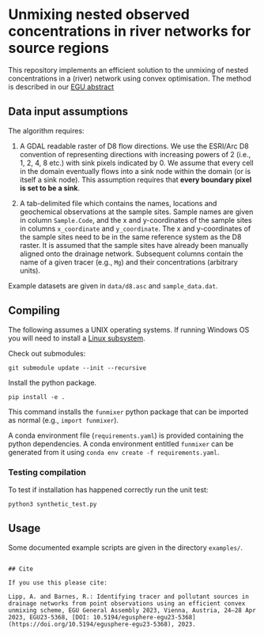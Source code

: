 # Unmixing nested observed concentrations in river networks for source regions

This repository implements an efficient solution to the unmixing of nested concentrations in a (river) network using convex optimisation. The method is described in our [EGU abstract](https://meetingorganizer.copernicus.org/EGU23/EGU23-5368.html) 

## Data input assumptions

The algorithm requires:

1) A GDAL readable raster of D8 flow directions. We use the ESRI/Arc D8 convention of representing directions with increasing powers of 2 (i.e., 1, 2, 4, 8 etc.) with sink pixels indicated by 0. We assume that every cell in the domain eventually flows into a sink node within the domain (or is itself a sink node). This assumption requires that **every boundary pixel is set to be a sink**.

2) A tab-delimited file which contains the names, locations and geochemical observations at the sample sites. Sample names are given in column `Sample.Code`, and the x and y-coordinates of the sample sites in columns `x_coordinate` and `y_coordinate`. The x and y-coordinates of the sample sites need to be in the same reference system as the D8 raster. It is assumed that the sample sites have already been manually aligned onto the drainage network.  Subsequent columns contain the name of a given tracer (e.g., `Mg`) and their concentrations (arbitrary units).

Example datasets are given in `data/d8.asc` and `sample_data.dat`.


## Compiling 

The following assumes a UNIX operating systems. If running Windows OS you will need to install a [Linux subsystem](https://learn.microsoft.com/en-us/windows/wsl/about). 

Check out submodules:
```
git submodule update --init --recursive
```

Install the python package.

```
pip install -e .
```

This command installs the `funmixer` python package that can be imported as normal (e.g., `import funmixer`).

A conda environment file (`requirements.yaml`) is provided containing the python dependencies. A conda environment entitled `funmixer` can be generated from it using `conda env create -f requirements.yaml`.    

### Testing compilation

To test if installation has happened correctly run the unit test:
```
python3 synthetic_test.py
```


## Usage

Some documented example scripts are given in the directory `examples/`.
```

## Cite 

If you use this please cite: 

Lipp, A. and Barnes, R.: Identifying tracer and pollutant sources in drainage networks from point observations using an efficient convex unmixing scheme, EGU General Assembly 2023, Vienna, Austria, 24–28 Apr 2023, EGU23-5368, [DOI: 10.5194/egusphere-egu23-5368](https://doi.org/10.5194/egusphere-egu23-5368), 2023.